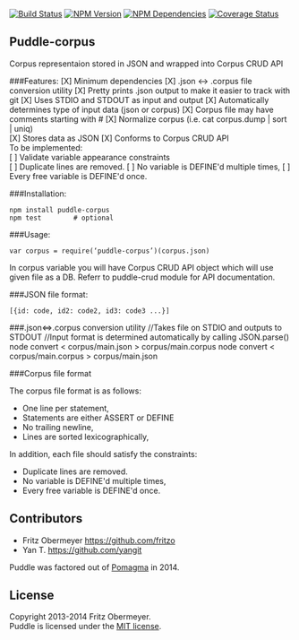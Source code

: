 [![Build Status](https://travis-ci.org/pomagma/puddle-corpus.svg?branch=master)](http://travis-ci.org/pomagma/puddle-corpus)
[![NPM Version](https://badge.fury.io/js/puddle-corpus.svg)](https://www.npmjs.org/package/puddle-corpus)
[![NPM Dependencies](https://david-dm.org/pomagma/puddle-corpus.svg)](https://www.npmjs.org/package/puddle-corpus)
[![Coverage Status](https://img.shields.io/coveralls/pomagma/puddle-corpus.svg)](https://coveralls.io/r/pomagma/puddle-corpus?branch=master)

## Puddle-corpus

Corpus representaion stored in JSON and wrapped into Corpus CRUD API


###Features:
    [X] Minimum dependencies
    [X] .json <-> .corpus file conversion utility
        [X] Pretty prints .json output to make it easier to track with git
        [X] Uses STDIO and STDOUT as input and output
        [X] Automatically determines type of input data (json or corpus)
        [X] Corpus file may have comments starting with #
        [X] Normalize corpus (i.e. cat corpus.dump | sort | uniq)            
    [X] Stores data as JSON
    [X] Conforms to Corpus CRUD API    
    To be implemented:    
    [ ] Validate variable appearance constraints    
        [ ] Duplicate lines are removed.
        [ ] No variable is DEFINE'd multiple times,
        [ ] Every free variable is DEFINE'd once.
    
    
###Installation:
    
    npm install puddle-corpus
    npm test        # optional
    
###Usage:    
    
    var corpus = require(‘puddle-corpus’)(corpus.json)
        
In corpus variable you will have Corpus CRUD API object which will use given 
file as a DB. Referr to puddle-crud module for API documentation.

###JSON file format:
    
    [{id: code, id2: code2, id3: code3 ...}]

###.json<=>.corpus conversion utility
    //Takes file on STDIO and outputs to STDOUT
    //Input format is determined automatically by calling JSON.parse()
    node convert < corpus/main.json > corpus/main.corpus 
    node convert < corpus/main.corpus > corpus/main.json
    
###Corpus file format
    
The corpus file format is as follows:

* One line per statement,
* Statements are either ASSERT or DEFINE
* No trailing newline,
* Lines are sorted lexicographically,

In addition, each file should satisfy the constraints:

* Duplicate lines are removed.
* No variable is DEFINE'd multiple times,
* Every free variable is DEFINE'd once.

## Contributors

- Fritz Obermeyer <https://github.com/fritzo>
- Yan T. <https://github.com/yangit>

Puddle was factored out of [Pomagma](https://github.com/fritzo/pomagma) in 2014.

## License

Copyright 2013-2014 Fritz Obermeyer.<br/>
Puddle is licensed under the [MIT license](/LICENSE).